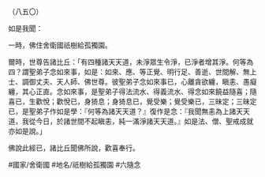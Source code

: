 （八五〇）

如是我聞：

一時，佛住舍衛國祇樹給孤獨園。

爾時，世尊告諸比丘：「有四種諸天天道，未淨眾生令淨，已淨者增其淨。何等為四？謂聖弟子念如來事，如是：如來、應、等正覺、明行足、善逝、世間解、無上士、調御丈夫、天人師、佛世尊。彼聖弟子念如來事已，心離貪欲纏，瞋恚、愚癡纏，其心正直。念如來事，是聖弟子得法流水、得義流水、得念如來饒益隨喜；隨喜已，生歡悅；歡悅已，身猗息；身猗息已，覺受樂；覺受樂已，三昧定；三昧定已，是聖弟子作如是學：『何等為諸天天道？』復作是念：『我聞無恚為上諸天天道，我從今日，於諸世間不起瞋恚，純一滿淨諸天天道。』如是法、僧、聖戒成就亦如是說。」

佛說此經已，諸比丘聞佛所說，歡喜奉行。

#國家/舍衛國
#地名/祇樹給孤獨園
#六隨念
